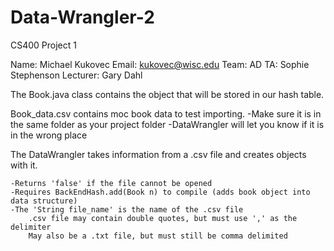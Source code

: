 # Data-Wrangler-2
CS400 Project 1

Name: Michael Kukovec
Email: kukovec@wisc.edu
Team: AD
TA: Sophie Stephenson
Lecturer: Gary Dahl

The Book.java class contains the object that will be stored in our hash table.

Book_data.csv contains moc book data to test importing.
    -Make sure it is in the same folder as your project folder
    -DataWrangler will let you know if it is in the wrong place

The DataWrangler takes information from a .csv file and creates objects with it.

    -Returns 'false' if the file cannot be opened
    -Requires BackEndHash.add(Book n) to compile (adds book object into data structure)
    -The 'String file_name' is the name of the .csv file
        .csv file may contain double quotes, but must use ',' as the delimiter
        May also be a .txt file, but must still be comma delimited
